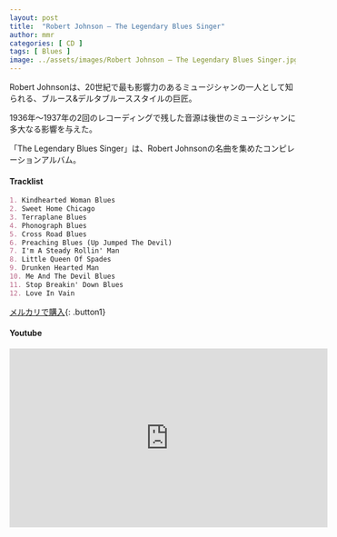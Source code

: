 ```yaml
---
layout: post
title:  "Robert Johnson – The Legendary Blues Singer"
author: mmr
categories: [ CD ]
tags: [ Blues ]
image: ../assets/images/Robert Johnson – The Legendary Blues Singer.jpg
---
```


Robert Johnsonは、20世紀で最も影響力のあるミュージシャンの一人として知られる、ブルース&デルタブルーススタイルの巨匠。

1936年〜1937年の2回のレコーディングで残した音源は後世のミュージシャンに多大なる影響を与えた。

「The Legendary Blues Singer」は、Robert Johnsonの名曲を集めたコンピレーションアルバム。

#### Tracklist
```md
1. Kindhearted Woman Blues
2. Sweet Home Chicago
3. Terraplane Blues
4. Phonograph Blues
5. Cross Road Blues
6. Preaching Blues (Up Jumped The Devil)
7. I'm A Steady Rollin' Man
8. Little Queen Of Spades
9. Drunken Hearted Man
10. Me And The Devil Blues
11. Stop Breakin' Down Blues
12. Love In Vain
```


[メルカリで購入](https://jp.mercari.com/item/m99778521151?afid=6142608987){: .button1}


#### Youtube
<iframe width="560" height="315" src="https://www.youtube.com/embed/3Fu-k5TD2S4?si=pj7j3o3jrBu7KmW0" title="YouTube video player" frameborder="0" allow="accelerometer; autoplay; clipboard-write; encrypted-media; gyroscope; picture-in-picture; web-share" referrerpolicy="strict-origin-when-cross-origin" allowfullscreen></iframe>